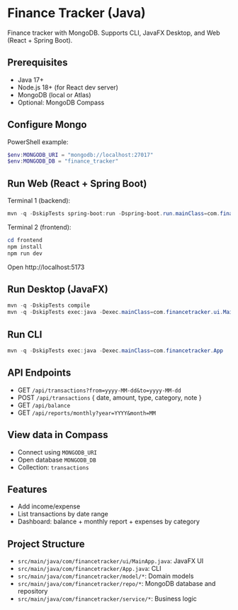 # Finance Tracker (Java)

Finance tracker with MongoDB. Supports CLI, JavaFX Desktop, and Web (React + Spring Boot).

## Prerequisites
- Java 17+
- Node.js 18+ (for React dev server)
- MongoDB (local or Atlas)
- Optional: MongoDB Compass

## Configure Mongo
PowerShell example:
```powershell
$env:MONGODB_URI = "mongodb://localhost:27017"
$env:MONGODB_DB = "finance_tracker"
```

## Run Web (React + Spring Boot)
Terminal 1 (backend):
```powershell
mvn -q -DskipTests spring-boot:run -Dspring-boot.run.mainClass=com.financetracker.web.WebApplication
```
Terminal 2 (frontend):
```powershell
cd frontend
npm install
npm run dev
```
Open http://localhost:5173

## Run Desktop (JavaFX)
```powershell
mvn -q -DskipTests compile
mvn -q -DskipTests exec:java -Dexec.mainClass=com.financetracker.ui.MainApp
```

## Run CLI
```powershell
mvn -q -DskipTests exec:java -Dexec.mainClass=com.financetracker.App
```

## API Endpoints
- GET `/api/transactions?from=yyyy-MM-dd&to=yyyy-MM-dd`
- POST `/api/transactions` { date, amount, type, category, note }
- GET `/api/balance`
- GET `/api/reports/monthly?year=YYYY&month=MM`

## View data in Compass
- Connect using `MONGODB_URI`
- Open database `MONGODB_DB`
- Collection: `transactions`

## Features
- Add income/expense
- List transactions by date range
- Dashboard: balance + monthly report + expenses by category

## Project Structure
- `src/main/java/com/financetracker/ui/MainApp.java`: JavaFX UI
- `src/main/java/com/financetracker/App.java`: CLI
- `src/main/java/com/financetracker/model/*`: Domain models
- `src/main/java/com/financetracker/repo/*`: MongoDB database and repository
- `src/main/java/com/financetracker/service/*`: Business logic
